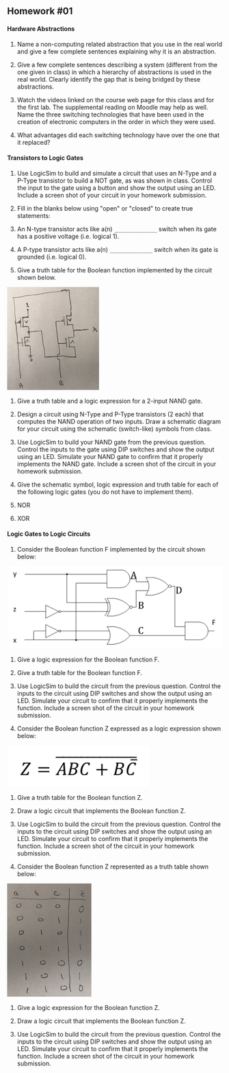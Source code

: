 ## Homework #01

#### Hardware Abstractions

1. Name a non-computing related abstraction that you use in the real world and give a few complete sentences explaining why it is an abstraction.

1. Give a few complete sentences describing a system (different from the one given in class) in which a hierarchy of abstractions is used in the real world.  Clearly identify the gap that is being bridged by these abstractions.

1. Watch the videos linked on the course web page for this class and for the first lab.  The supplemental reading on Moodle may help as well. Name the three switching technologies that have been used in the creation of electronic computers in the order in which they were used.

1. What advantages did each switching technology have over the one that it replaced?

#### Transistors to Logic Gates

1. Use LogicSim to build and simulate a circuit that uses an N-Type and a P-Type transistor to build a NOT gate, as was shown in class. Control the input to the gate using a button and show the output using an LED.  Include a screen shot of your circuit in your homework submission.

1. Fill in the blanks below using "open" or "closed" to create true statements:  
  1. An N-type transistor acts like a(n) `______________` switch when its gate has a positive voltage (i.e. logical 1).
  1. A P-type transistor acts like a(n) `______________` switch when its gate is grounded (i.e. logical 0).

1. Give a truth table for the Boolean function implemented by the circuit shown below.

  ![CMOS Logic Circuit](hw01-cmoslogic.jpeg)

1. Give a truth table and a logic expression for a 2-input NAND gate.

1. Design a circuit using N-Type and P-Type transistors (2 each) that computes the NAND operation of two inputs.  Draw a schematic diagram for your circuit using the schematic (switch-like) symbols from class.

1. Use LogicSim to build your NAND gate from the previous question. Control the inputs to the gate using DIP switches and show the output using an LED. Simulate your NAND gate to confirm that it properly implements the NAND gate. Include a screen shot of the circuit in your homework submission.

1. Give the schematic symbol, logic expression and truth table for each of the following logic gates (you do not have to implement them).
  1. NOR  
  1. XOR

#### Logic Gates to Logic Circuits

1. Consider the Boolean function F implemented by the circuit shown below:

  ![Logic Circuit](hw01-circuit.jpeg)

  1. Give a logic expression for the Boolean function F.
  1. Give a truth table for the Boolean function F.

1. Use LogicSim to build the circuit from the previous question. Control the inputs to the circuit using DIP switches and show the output using an LED. Simulate your circuit to confirm that it properly implements the function. Include a screen shot of the circuit in your homework submission.

1. Consider the Boolean function Z expressed as a logic expression shown below:  

  ![Logic Expression](hw01-expression.jpeg)

  1. Give a truth table for the Boolean function Z.
  1. Draw a logic circuit that implements the Boolean function Z.

1. Use LogicSim to build the circuit from the previous question. Control the inputs to the circuit using DIP switches and show the output using an LED. Simulate your circuit to confirm that it properly implements the function. Include a screen shot of the circuit in your homework submission.

1. Consider the Boolean function Z represented as a truth table shown below:

  ![Truth Table](hw01-truthtable.jpeg)

  1. Give a logic expression for the Boolean function Z.
  1. Draw a logic circuit that implements the Boolean function Z.

1. Use LogicSim to build the circuit from the previous question. Control the inputs to the circuit using DIP switches and show the output using an LED. Simulate your circuit to confirm that it properly implements the function. Include a screen shot of the circuit in your homework submission.
